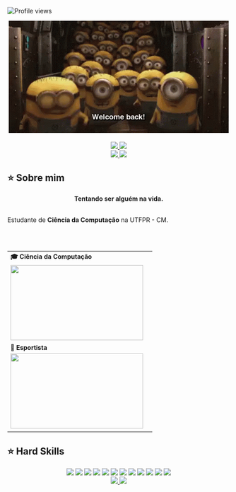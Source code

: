 ![Profile views](https://gpvc.arturio.dev/Reginaldo-Neto)
<div align="center">
  <a href="https://github.com/Reginaldo-Neto">
    <img src='https://github.com/Reginaldo-Neto/Reginaldo-Neto/blob/main/welcome-back-minions.gif?raw=true'>
  </a>
</div>
<br>
<div align="center">
  <a href="https://github.com/Reginaldo-Neto" target="_blank">
    <img src="https://img.shields.io/badge/GitHub-100000?style=for-the-badge&logo=github&logoColor=white" target="_blank">
  </a>
  <a href = "mailto:reginaldoneto@alunos.utfpr.edu.br">
    <img src="https://img.shields.io/badge/Gmail-D14836?style=for-the-badge&logo=gmail&logoColor=white">
  </a>
  <br>
  <a href="https://instagram.com/greg.net0" target="_blank">
    <img src="https://img.shields.io/badge/-Instagram-%23E4405F?style=for-the-badge&logo=instagram&logoColor=white" target="_blank">
  </a>
  <a href="https://www.youtube.com/@reginaldogregoriodesouzane8060" target="_blank">
    <img src="https://img.shields.io/badge/YouTube-FF0000?style=for-the-badge&logo=youtube&logoColor=white" target="_blank">
  </a>
</div>

## ⭐️ Sobre mim
<div align='center'>
  <b> Tentando ser alguém na vida. </b>
</div><br>

Estudante de <b>Ciência da Computação</b> na UTFPR - CM. 

<br><br>

<div align="center">
  <table>
    <tr>
      <td>
        <b>🎓 Ciência da Computação</b>
      <td>
    </tr>
    <tr>
      <td>
        <img src="https://apilgriminnarnia.files.wordpress.com/2018/09/legally-blonde-laptop-e1536078931635.jpg" width="300px" height="170px">
      </td>
    </tr>
    <tr>
      <td>
        <b>🥇 Esportista </b>
      </td>
    </tr>
    <tr>
      <td>
        <img src="https://media.tenor.com/r2Iy5suweckAAAAC/workout-sponge-bob-square-pants.gif" width="300px" height="170px">
       </td>
    </tr>
  </table>
</div>

## ⭐️ Hard Skills
<div align="center">
  <a href="https://img.shields.io/badge/-Python-05122A?style=flat&logo=python" target="_blank"><img src="https://img.shields.io/badge/-Python-05122A?style=flat&logo=python"></a>
  <a href="https://img.shields.io/badge/-C-05122A?style=flat&logo=c" target="_blank"><img src="https://img.shields.io/badge/-C-05122A?style=flat&logo=c"></a>
  <a href="https://img.shields.io/badge/-C++-05122A?style=flat&logo=cplusplus" target="_blank"><img src="https://img.shields.io/badge/-C++-05122A?style=flat&logo=cplusplus"></a>
  <a href="https://img.shields.io/badge/-HTML-05122A?style=flat&logo=html5" target="_blank"><img src="https://img.shields.io/badge/-HTML-05122A?style=flat&logo=html5"></a>
  <a href="https://img.shields.io/badge/-CSS-05122A?style=flat&logo=css3" target="_blank"><img src="https://img.shields.io/badge/-CSS-05122A?style=flat&logo=css3"></a>
  <a href="https://img.shields.io/badge/-AOSP-05122A?style=flat&logo=android" target="_blank"><img src="https://img.shields.io/badge/-AOSP-05122A?style=flat&logo=android"></a>
  <a href="https://img.shields.io/badge/-Android%20Studio-05122A?style=flat&logo=androidstudio" target="_blank"><img src="https://img.shields.io/badge/-Android%20Studio-05122A?style=flat&logo=androidstudio"></a>
  <a href="https://img.shields.io/badge/-Arduino-05122A?style=flat&logo=arduino" target="_blank"><img src="https://img.shields.io/badge/-Arduino-05122A?style=flat&logo=arduino"></a>
  <a href="https://img.shields.io/badge/-Selenium-05122A?style=flat&logo=selenium" target="_blank"><img src="https://img.shields.io/badge/-Selenium-05122A?style=flat&logo=selenium"></a>
  <a href="https://img.shields.io/badge/-UiPath-05122A?style=flat&logo=uipath" target="_blank"><img src="https://img.shields.io/badge/-UiPath-05122A?style=flat&logo=uipath"></a>
  <a href="https://img.shields.io/badge/-Adobe%20XD-05122A?style=flat&logo=adobexd" target="_blank"><img src="https://img.shields.io/badge/-Adobe%20XD-05122A?style=flat&logo=adobexd"></a>
  <a href="https://img.shields.io/badge/-Scrum-05122A?style=flat&logo=scrum" target="_blank"><img src="https://img.shields.io/badge/-Scrum-05122A?style=flat&logo=scrum"></a>
  
  <br>
  <a href="https://github.com/Reginaldo-Neto">
  <img height="160em" src="https://github-readme-stats.vercel.app/api?username=Reginaldo-Neto&show_icons=true&theme=synthwave&include_all_commits=true&count_private=true%22/"/>
    <img height="160em" src="https://github-readme-stats.vercel.app/api/top-langs/?username=Reginaldo-Neto&layout=compact&langs_count=7&theme=synthwave"/>
</div>
